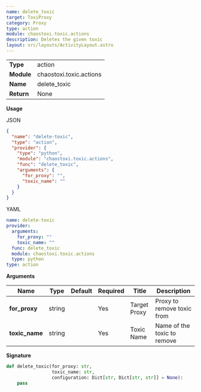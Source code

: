 ```yaml
---
name: delete_toxic
target: ToxiProxy
category: Proxy
type: action
module: chaostoxi.toxic.actions
description: Deletes the given toxic
layout: src/layouts/ActivityLayout.astro
---
```


|            |                         |
| ---------- | ----------------------- |
| **Type**   | action                  |
| **Module** | chaostoxi.toxic.actions |
| **Name**   | delete_toxic            |
| **Return** | None                    |

**Usage**

JSON

```json
{
  "name": "delete-toxic",
  "type": "action",
  "provider": {
    "type": "python",
    "module": "chaostoxi.toxic.actions",
    "func": "delete_toxic",
    "arguments": {
      "for_proxy": "",
      "toxic_name": ""
    }
  }
}
```

YAML

```yaml
name: delete-toxic
provider:
  arguments:
    for_proxy: ""
    toxic_name: ""
  func: delete_toxic
  module: chaostoxi.toxic.actions
  type: python
type: action
```

**Arguments**

| Name           | Type   | Default | Required | Title        | Description                 |
| -------------- | ------ | ------- | -------- | ------------ | --------------------------- |
| **for_proxy**  | string |         | Yes      | Target Proxy | Proxy to remove toxic from  |
| **toxic_name** | string |         | Yes      | Toxic Name   | Name of the toxic to remove |

**Signature**

```python
def delete_toxic(for_proxy: str,
                 toxic_name: str,
                 configuration: Dict[str, Dict[str, str]] = None):
    pass
```
